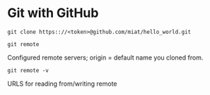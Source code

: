 # Git with GitHub

    git clone https:://<token>@github.com/miat/hello_world.git

    git remote
Configured remote servers; origin = default name you cloned from.
  
    git remote -v
URLS for reading from/writing remote
